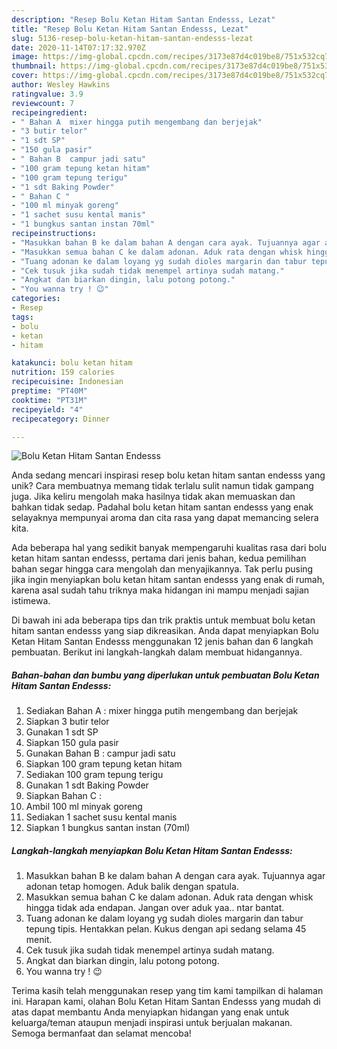 ```yaml
---
description: "Resep Bolu Ketan Hitam Santan Endesss, Lezat"
title: "Resep Bolu Ketan Hitam Santan Endesss, Lezat"
slug: 5136-resep-bolu-ketan-hitam-santan-endesss-lezat
date: 2020-11-14T07:17:32.970Z
image: https://img-global.cpcdn.com/recipes/3173e87d4c019be8/751x532cq70/bolu-ketan-hitam-santan-endesss-foto-resep-utama.jpg
thumbnail: https://img-global.cpcdn.com/recipes/3173e87d4c019be8/751x532cq70/bolu-ketan-hitam-santan-endesss-foto-resep-utama.jpg
cover: https://img-global.cpcdn.com/recipes/3173e87d4c019be8/751x532cq70/bolu-ketan-hitam-santan-endesss-foto-resep-utama.jpg
author: Wesley Hawkins
ratingvalue: 3.9
reviewcount: 7
recipeingredient:
- " Bahan A  mixer hingga putih mengembang dan berjejak"
- "3 butir telor"
- "1 sdt SP"
- "150 gula pasir"
- " Bahan B  campur jadi satu"
- "100 gram tepung ketan hitam"
- "100 gram tepung terigu"
- "1 sdt Baking Powder"
- " Bahan C "
- "100 ml minyak goreng"
- "1 sachet susu kental manis"
- "1 bungkus santan instan 70ml"
recipeinstructions:
- "Masukkan bahan B ke dalam bahan A dengan cara ayak. Tujuannya agar adonan tetap homogen. Aduk balik dengan spatula."
- "Masukkan semua bahan C ke dalam adonan. Aduk rata dengan whisk hingga tidak ada endapan. Jangan over aduk yaa.. ntar bantat."
- "Tuang adonan ke dalam loyang yg sudah dioles margarin dan tabur tepung tipis. Hentakkan pelan. Kukus dengan api sedang selama 45 menit."
- "Cek tusuk jika sudah tidak menempel artinya sudah matang."
- "Angkat dan biarkan dingin, lalu potong potong."
- "You wanna try ! 😉"
categories:
- Resep
tags:
- bolu
- ketan
- hitam

katakunci: bolu ketan hitam 
nutrition: 159 calories
recipecuisine: Indonesian
preptime: "PT40M"
cooktime: "PT31M"
recipeyield: "4"
recipecategory: Dinner

---
```



![Bolu Ketan Hitam Santan Endesss](https://img-global.cpcdn.com/recipes/3173e87d4c019be8/751x532cq70/bolu-ketan-hitam-santan-endesss-foto-resep-utama.jpg)

Anda sedang mencari inspirasi resep bolu ketan hitam santan endesss yang unik? Cara membuatnya memang tidak terlalu sulit namun tidak gampang juga. Jika keliru mengolah maka hasilnya tidak akan memuaskan dan bahkan tidak sedap. Padahal bolu ketan hitam santan endesss yang enak selayaknya mempunyai aroma dan cita rasa yang dapat memancing selera kita.



Ada beberapa hal yang sedikit banyak mempengaruhi kualitas rasa dari bolu ketan hitam santan endesss, pertama dari jenis bahan, kedua pemilihan bahan segar hingga cara mengolah dan menyajikannya. Tak perlu pusing jika ingin menyiapkan bolu ketan hitam santan endesss yang enak di rumah, karena asal sudah tahu triknya maka hidangan ini mampu menjadi sajian istimewa.


Di bawah ini ada beberapa tips dan trik praktis untuk membuat bolu ketan hitam santan endesss yang siap dikreasikan. Anda dapat menyiapkan Bolu Ketan Hitam Santan Endesss menggunakan 12 jenis bahan dan 6 langkah pembuatan. Berikut ini langkah-langkah dalam membuat hidangannya.

<!--inarticleads1-->

##### Bahan-bahan dan bumbu yang diperlukan untuk pembuatan Bolu Ketan Hitam Santan Endesss:

1. Sediakan  Bahan A : mixer hingga putih mengembang dan berjejak
1. Siapkan 3 butir telor
1. Gunakan 1 sdt SP
1. Siapkan 150 gula pasir
1. Gunakan  Bahan B : campur jadi satu
1. Siapkan 100 gram tepung ketan hitam
1. Sediakan 100 gram tepung terigu
1. Gunakan 1 sdt Baking Powder
1. Siapkan  Bahan C :
1. Ambil 100 ml minyak goreng
1. Sediakan 1 sachet susu kental manis
1. Siapkan 1 bungkus santan instan (70ml)




<!--inarticleads2-->

##### Langkah-langkah menyiapkan Bolu Ketan Hitam Santan Endesss:

1. Masukkan bahan B ke dalam bahan A dengan cara ayak. Tujuannya agar adonan tetap homogen. Aduk balik dengan spatula.
1. Masukkan semua bahan C ke dalam adonan. Aduk rata dengan whisk hingga tidak ada endapan. Jangan over aduk yaa.. ntar bantat.
1. Tuang adonan ke dalam loyang yg sudah dioles margarin dan tabur tepung tipis. Hentakkan pelan. Kukus dengan api sedang selama 45 menit.
1. Cek tusuk jika sudah tidak menempel artinya sudah matang.
1. Angkat dan biarkan dingin, lalu potong potong.
1. You wanna try ! 😉




Terima kasih telah menggunakan resep yang tim kami tampilkan di halaman ini. Harapan kami, olahan Bolu Ketan Hitam Santan Endesss yang mudah di atas dapat membantu Anda menyiapkan hidangan yang enak untuk keluarga/teman ataupun menjadi inspirasi untuk berjualan makanan. Semoga bermanfaat dan selamat mencoba!
